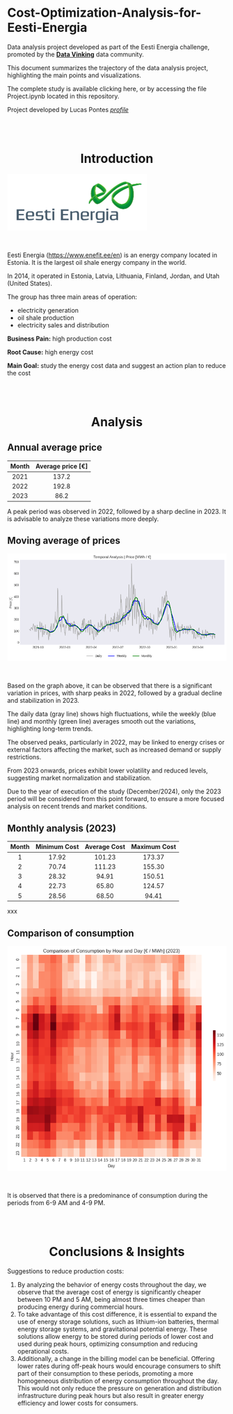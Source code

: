# Cost-Optimization-Analysis-for-Eesti-Energia

Data analysis project developed as part of the Eesti Energia challenge, promoted by the **[Data Vinking](https://www.dataviking.com.br/)** data community. 

This document summarizes the trajectory of the data analysis project, highlighting the main points and visualizations.

The complete study is available clicking here, or by accessing the file Project.ipynb located in this repository.

Project developed by Lucas Pontes *[profile](https://www.linkedin.com/in/lucasdpontes/)*

<br><br><h1 align="center">Introduction</h1>

<p><img src="https://github.com/lucas-dpontes/Cost-Optimization-Analysis-for-Eesti-Energia/blob/main/eesti-logo.png"></p><br>

Eesti Energia (https://www.enefit.ee/en) is an energy company located in Estonia. It is the largest oil shale energy company in the world.

In 2014, it operated in Estonia, Latvia, Lithuania, Finland, Jordan, and Utah (United States).

The group has three main areas of operation:
- electricity generation
- oil shale production
- electricity sales and distribution

**Business Pain:** high production cost

**Root Cause:** high energy cost

**Main Goal:** study the energy cost data and suggest an action plan to reduce the cost

<br><br><h1 align="center">Analysis</h1>

## Annual average price

<div align="center">

| Month | Average price [€] |
|:-:|:-:|
| 2021 | 137.2 |
| 2022 | 192.8 |
| 2023 | 86.2 |

</div>

A peak period was observed in 2022, followed by a sharp decline in 2023. It is advisable to analyze these variations more deeply.

## Moving average of prices

<p align="center"><img src="https://github.com/lucas-dpontes/Cost-Optimization-Analysis-for-Eesti-Energia/blob/main/temporal-analysis.png"></p><br>

Based on the graph above, it can be observed that there is a significant variation in prices, with sharp peaks in 2022, followed by a gradual decline and stabilization in 2023.

The daily data (gray line) shows high fluctuations, while the weekly (blue line) and monthly (green line) averages smooth out the variations, highlighting long-term trends.

The observed peaks, particularly in 2022, may be linked to energy crises or external factors affecting the market, such as increased demand or supply restrictions.

From 2023 onwards, prices exhibit lower volatility and reduced levels, suggesting market normalization and stabilization.

Due to the year of execution of the study (December/2024), only the 2023 period will be considered from this point forward, to ensure a more focused analysis on recent trends and market conditions.

## Monthly analysis (2023)

| Month | Minimum Cost | Average Cost | Maximum Cost |
|:-:|:-:|:-:|:-:|
| 1 | 17.92 | 101.23 | 173.37 |
| 2 | 70.74 | 111.23 | 155.30 |
| 3 | 28.32 | 94.91 | 150.51 |
| 4 | 22.73 | 65.80 | 124.57 |
| 5 | 28.56 | 68.50 | 94.41 |

xxx

## Comparison of consumption

<p align="center"><img src="https://github.com/lucas-dpontes/Cost-Optimization-Analysis-for-Eesti-Energia/blob/main/heatmap-hour-day.png"></p><br>

It is observed that there is a predominance of consumption during the periods from 6-9 AM and 4-9 PM.

<br><br><h1 align="center">Conclusions & Insights</h1>

Suggestions to reduce production costs:
1. By analyzing the behavior of energy costs throughout the day, we observe that the average cost of energy is significantly cheaper between 10 PM and 5 AM, being almost three times cheaper than producing energy during commercial hours.
2. To take advantage of this cost difference, it is essential to expand the use of energy storage solutions, such as lithium-ion batteries, thermal energy storage systems, and gravitational potential energy. These solutions allow energy to be stored during periods of lower cost and used during peak hours, optimizing consumption and reducing operational costs.
3. Additionally, a change in the billing model can be beneficial. Offering lower rates during off-peak hours would encourage consumers to shift part of their consumption to these periods, promoting a more homogeneous distribution of energy consumption throughout the day. This would not only reduce the pressure on generation and distribution infrastructure during peak hours but also result in greater energy efficiency and lower costs for consumers.
